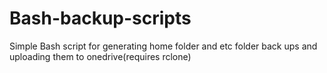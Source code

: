 # Bash-backup-scripts
Simple Bash script for generating home folder and etc folder back ups and uploading them to onedrive(requires rclone)
